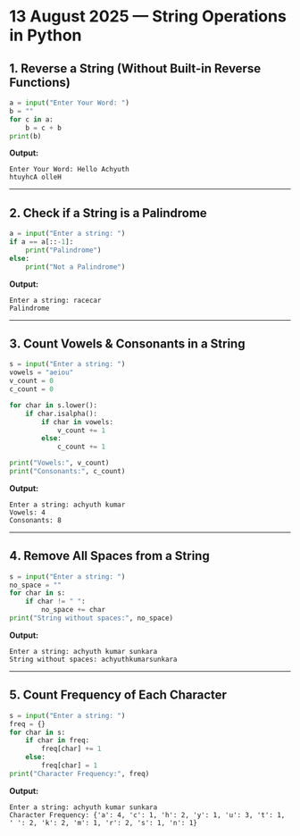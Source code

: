 
# 13 August 2025 — String Operations in Python

## 1️. Reverse a String (Without Built-in Reverse Functions)

```python
a = input("Enter Your Word: ")
b = ""
for c in a:
    b = c + b
print(b)
```

**Output:**

```
Enter Your Word: Hello Achyuth
htuyhcA olleH
```

---

## 2️. Check if a String is a Palindrome

```python
a = input("Enter a string: ")
if a == a[::-1]:
    print("Palindrome")
else:
    print("Not a Palindrome")
```

**Output:**

```
Enter a string: racecar
Palindrome
```

---

## 3️. Count Vowels & Consonants in a String

```python
s = input("Enter a string: ")
vowels = "aeiou"
v_count = 0
c_count = 0

for char in s.lower():
    if char.isalpha():
        if char in vowels:
            v_count += 1
        else:
            c_count += 1

print("Vowels:", v_count)
print("Consonants:", c_count)
```

**Output:**

```
Enter a string: achyuth kumar
Vowels: 4
Consonants: 8
```

---

## 4️. Remove All Spaces from a String

```python
s = input("Enter a string: ")
no_space = ""
for char in s:
    if char != " ":
        no_space += char
print("String without spaces:", no_space)
```

**Output:**

```
Enter a string: achyuth kumar sunkara
String without spaces: achyuthkumarsunkara
```

---

## 5️. Count Frequency of Each Character

```python
s = input("Enter a string: ")
freq = {}
for char in s:
    if char in freq:
        freq[char] += 1
    else:
        freq[char] = 1
print("Character Frequency:", freq)
```

**Output:**

```
Enter a string: achyuth kumar sunkara
Character Frequency: {'a': 4, 'c': 1, 'h': 2, 'y': 1, 'u': 3, 't': 1, ' ': 2, 'k': 2, 'm': 1, 'r': 2, 's': 1, 'n': 1}
```
